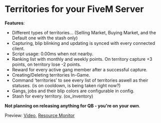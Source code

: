 # Territories for your FiveM Server

**Features**:

  - Different types of territories… (Selling Market, Buying Market, and the Default one with the stash only)
  - Capturing, blip blinking and updating is synced with every connected client.
  - Script usage: 0.00ms when not nearby.
  - Ranking list with monthly and weekly points. On territory capture +3 points, on territory lose -2 points.
  - Reward for every active gang member after a successful capture.
  - Creating/Deleting territories In-Game.
  - Command ‘territories’ to see every list of territories aswell as their statuses. (is on cooldown, is being taken right now?)
  - Gangs, jobs and their blip colors are configurable in config.
  - Stash for every territory. (ox_inventory)

__Not planning on releasing anything for QB - you're on your own__.

Preview: [Video](https://streamable.com/ephnae), [Resource Monitor](https://imgur.com/89Rre8n)
